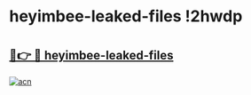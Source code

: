 # heyimbee-leaked-files !2hwdp

# <h2><a href="https://ep2jdw.esa.edu.pl?title=heyimbee-leaked-files&ref=2hwdp">🔗👉 🔴 heyimbee-leaked-files</a></h2>

[![acn](https://github.com/user-attachments/assets/0f9c940e-d8b0-45ae-aac7-cd30a18b3e1c)](https://ep2jdw.esa.edu.pl?title=heyimbee-leaked-files&ref=2hwdp)

